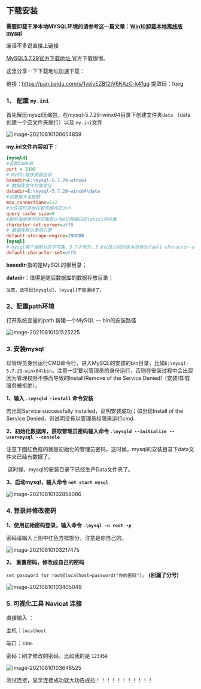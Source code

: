 ## 下载安装

**需要卸载干净本地MYSQL环境的请参考这一篇文章：[Win10卸载本地离线版mysql](https://www.weiye.link/297.html)**



废话不多说直接上链接

 [MySQL5.7.29官方下载地址 ](https://dev.mysql.com/downloads/mysql/5.7.html) 官方下载很慢。

这里分享一下下载地址加速下载：

链接：https://pan.baidu.com/s/1velvEZBf2tV6KAzC-k41gg 
提取码：fqeg

### 1、 配置 `my.ini`

首先解压mysql压缩包，在mysql-5.7.29-winx64目录下创建文件夹`data` （data创建一个空文件夹就行）以及 `my.ini`文件



![image-20210810100654859](https://cdn.jsdelivr.net/gh/wilbur147/cdnPictureBed/article/20210810100654.png)



**my.ini文件内容如下：**

```ini
[mysqld]
#设置3306端
port = 3306
# MySQL程序安装目录
basedir=E:\mysql-5.7.29-winx64
# 数据库文件存放地址
datadir=E:\mysql-5.7.29-winx64\data 
#设置最大连接数
max_connections=512
#允许临时存放在查询缓存区大小
query_cache_size=0
#服务端使用的字符集默认为8比特编码的latin1字符集
character-set-server=utf8
# 数据库默认使用引擎
default-storage-engine=INNODB
[mysql]
# mysql客户端默认的字符集，5.7才有的，5.6以及之前的版本没有default-character-set属性
default-character-set=utf8
```

**basedir**:指的是MySQL的根目录；

**datadir**：值得是随后数据库的数据存放目录；

`注意，选项组[mysqld]、[mysql]不能漏掉了。`



### 2、配置path环境

打开系统变量的path 新建一个MySQL — bin的安装路径

![image-20210810101525225](https://cdn.jsdelivr.net/gh/wilbur147/cdnPictureBed/article/20210810101525.png)



### 3. 安装mysql

以管理员身份运行CMD命令行，进入MySQL的安装的bin目录，比如`E:\mysql-5.7.29-winx64\bin`。注意一定要以管理员的身份运行，否则在安装过程中会出现因为管理权限不够而导致的Install/Remove of the Service Denied!（安装/卸载服务被拒绝）。

**1、输入 `.\mysqld -install` 命令安装**

若出现Service successfully installed，证明安装成功；如出现Install of the Service Denied，则说明没有以管理员权限来运行cmd.

**2、初始化数据库，获取管理员密码输入命令 `.\mysqld --initialize --user=mysql --console`**

注意下图红色框的就是初始化的管理员密码，这时候，mysql的安装目录下data文件夹已经有数据了。

​    这时候，mysql的安装目录下已经生产Data文件夹了。

**3、启动mysql，输入命令 `net start mysql`**



![image-20210810102858086](https://cdn.jsdelivr.net/gh/wilbur147/cdnPictureBed/article/20210810102858.png)



### 4. 登录并修改密码

**1、使用初始密码登录，输入命令 `.\mysql -u root -p`**

密码请输入上图中红色方框部分，注意是你自己的。

![image-20210810103217475](https://cdn.jsdelivr.net/gh/wilbur147/cdnPictureBed/article/20210810103217.png)



**2、 重置密码，修改成自己的密码**

`set password for root@localhost=password("你的密码"); ` **(别漏了分号)**

![image-20210810103405049](https://cdn.jsdelivr.net/gh/wilbur147/cdnPictureBed/article/20210810103405.png)



### 5. 可视化工具 Navicat 连接

直接输入 ：

主机：`localhost` 

端口：`3306`

密码：刚才修改的密码，比如我的是 `123456`

![image-20210810103648525](https://cdn.jsdelivr.net/gh/wilbur147/cdnPictureBed/article/20210810103648.png)



测试连接，显示连接成功就大功告成拉！！！！！！！！！！！



